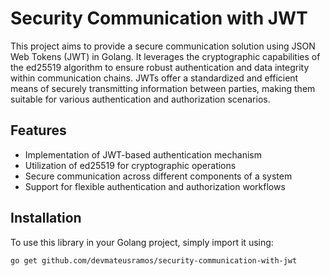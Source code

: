# Security Communication with JWT

This project aims to provide a secure communication solution using JSON Web Tokens (JWT) in Golang. It leverages the cryptographic capabilities of the ed25519 algorithm to ensure robust authentication and data integrity within communication chains. JWTs offer a standardized and efficient means of securely transmitting information between parties, making them suitable for various authentication and authorization scenarios.

## Features

- Implementation of JWT-based authentication mechanism
- Utilization of ed25519 for cryptographic operations
- Secure communication across different components of a system
- Support for flexible authentication and authorization workflows

## Installation

To use this library in your Golang project, simply import it using:

```bash
go get github.com/devmateusramos/security-communication-with-jwt

